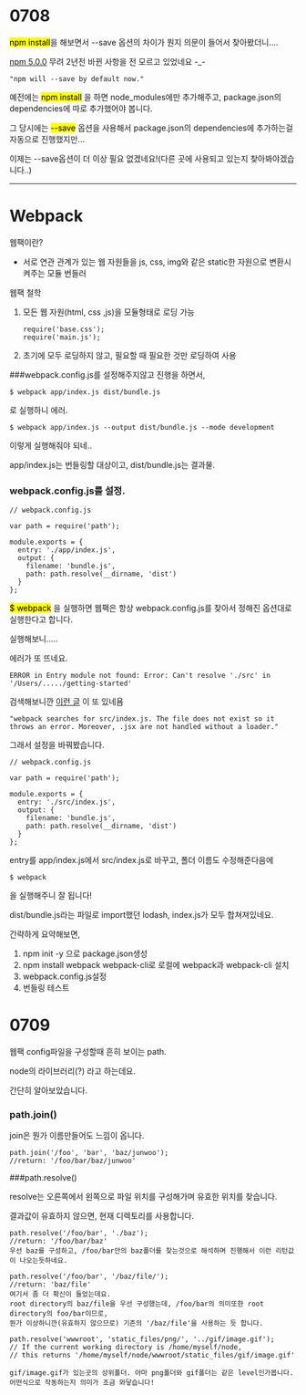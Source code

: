 # 0708

<mark>npm install</mark>을 해보면서 --save 옵션의 차이가 뭔지 의문이 들어서 찾아봤더니....

[npm 5.0.0](https://blog.npmjs.org/post/161081169345/v500) 무려 2년전 바뀐 사항을 전 모르고 있었네요 -_-

```
"npm will --save by default now."
```

예전에는 <mark>npm install</mark> 을 하면 node_modules에만 추가해주고, package.json의 dependencies에 따로 추가했어야 봅니다.

그 당시에는 <mark>--save</mark> 옵션을 사용해서 package.json의 dependencies에 추가하는걸 자동으로 진행했지만...

이제는 --save옵션이 더 이상 필요 없겠네요!(다른 곳에 사용되고 있는지 찾아봐야겠습니다..)



---

# Webpack

웹팩이란?

- 서로 연관 관계가 있는 웹 자원들을 js, css, img와 같은 static한 자원으로 변환시켜주는 모듈 번들러

  

웹팩 철학

1. 모든 웹 자원(html, css ,js)을 모듈형태로 로딩 가능

   ```
   require('base.css');
   require('main.js');
   ```

2. 초기에 모두 로딩하지 않고, 필요할 때 필요한 것만 로딩하여 사용



###webpack.config.js를 설정해주지않고 진행을 하면서,

```
$ webpack app/index.js dist/bundle.js
```

로 실행하니 에러.



```
$ webpack app/index.js --output dist/bundle.js --mode development
```

이렇게 실행해줘야 되네..

app/index.js는 번들링할 대상이고, dist/bundle.js는 결과물.



### webpack.config.js를 설정.

```
// webpack.config.js

var path = require('path');

module.exports = {
  entry: './app/index.js',
  output: {
    filename: 'bundle.js',
    path: path.resolve(__dirname, 'dist')
  }
};

```

<mark>$ webpack</mark> 을 실행하면 웹팩은 항상 webpack.config.js를 찾아서 정해진 옵션대로 실행한다고 합니다.



실행해보니.....

에러가 또 뜨네요.

```
ERROR in Entry module not found: Error: Can't resolve './src' in '/Users/...../getting-started'
```

검색해보니깐 [이런 글](https://github.com/webpack/webpack/issues/6858) 이 또 있네욤

```
"webpack searches for src/index.js. The file does not exist so it throws an error. Moreover, .jsx are not handled without a loader."
```

그래서 설정을 바꿔봤습니다.

```
// webpack.config.js

var path = require('path');

module.exports = {
  entry: './src/index.js',
  output: {
    filename: 'bundle.js',
    path: path.resolve(__dirname, 'dist')
  }
};
```

entry를 app/index.js에서 src/index.js로 바꾸고, 폴더 이름도 수정해준다음에

```
$ webpack
```

을 실행해주니 잘 됩니다!

dist/bundle.js라는 파일로 import했던 lodash, index.js가 모두 합쳐져있네요.



간략하게 요약해보면,

1. npm init -y 으로 package.json생성
2. npm install webpack webpack-cli로 로컬에 webpack과 webpack-cli 설치
3. webpack.config.js설정
4. 번들링 테스트



# 0709

웹팩 config파일을 구성할때 흔히 보이는 path.

node의 라이브러리(?) 라고 하는데요.

간단히 알아보았습니다.



### path.join()

join은 뭔가 이름만들어도 느낌이 옵니다.

```
path.join('/foo', 'bar', 'baz/junwoo');
//return: '/foo/bar/baz/junwoo'
```



###path.resolve()

resolve는 오른쪽에서 왼쪽으로 파일 위치를 구성해가며 유효한 위치를 찾습니다.

결과값이 유효하지 않으면, 현재 디렉토리를 사용합니다.

```
path.resolve('/foo/bar', './baz');
//return: '/foo/bar/baz'
우선 baz를 구성하고, /foo/bar안의 baz폴더를 찾는것으로 해석하며 진행해서 이런 리턴값이 나오는듯하네요.

path.resolve('/foo/bar', '/baz/file/');
//return: 'baz/file'
여기서 좀 더 확신이 들었는데요.
root directory의 baz/file을 우선 구성했는데, /foo/bar의 의미또한 root directory의 foo/bar이므로,
뭔가 이상하니깐(유효하지 않으므로) 기존의 '/baz/file'을 사용하는 듯 합니다.

path.resolve('wwwroot', 'static_files/png/', '../gif/image.gif');
// If the current working directory is /home/myself/node,
// this returns '/home/myself/node/wwwroot/static_files/gif/image.gif'

gif/image.gif가 있는곳의 상위폴더. 아마 png폴더와 gif폴더는 같은 level인가봅니다.
어떤식으로 작동하는지 의미가 조금 와닿습니다!

```

